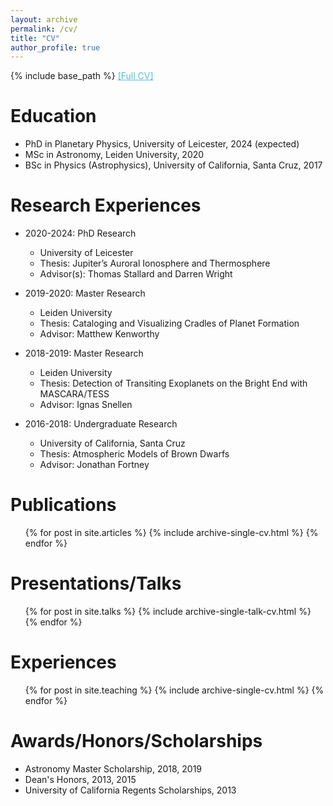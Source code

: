 ```yaml
---
layout: archive
permalink: /cv/
title: "CV"
author_profile: true
---
```

{% include base_path %}
<a href="http://rywjhzd.github.io/files/CV_Ruoyan_Wang.pdf" style="color:#5bbad5">[Full CV]</a>

Education
======
* PhD in Planetary Physics, University of Leicester, 2024 (expected)
* MSc in Astronomy, Leiden University, 2020
* BSc in Physics (Astrophysics), University of California, Santa Cruz, 2017

Research Experiences
======
* 2020-2024: PhD Research
  * University of Leicester
  * Thesis: Jupiter’s Auroral Ionosphere and Thermosphere
  * Advisor(s): Thomas Stallard and Darren Wright

* 2019-2020: Master Research
  * Leiden University
  * Thesis: Cataloging and Visualizing Cradles of Planet Formation
  * Advisor: Matthew Kenworthy
  
* 2018-2019: Master Research
  * Leiden University
  * Thesis: Detection of Transiting Exoplanets on the Bright End with MASCARA/TESS
  * Advisor: Ignas Snellen
  
* 2016-2018: Undergraduate Research
  * University of California, Santa Cruz 
  * Thesis: Atmospheric Models of Brown Dwarfs 
  * Advisor: Jonathan Fortney

Publications
======
  <ul>{% for post in site.articles %}
    {% include archive-single-cv.html %}
  {% endfor %}</ul>
  
Presentations/Talks
======
  <ul>{% for post in site.talks %}
    {% include archive-single-talk-cv.html %}
  {% endfor %}</ul>
  
Experiences
======
  <ul>{% for post in site.teaching %}
    {% include archive-single-cv.html %}
  {% endfor %}</ul>
  
Awards/Honors/Scholarships
======
* Astronomy Master Scholarship, 2018, 2019
* Dean's Honors, 2013, 2015
* University of California Regents Scholarships, 2013
